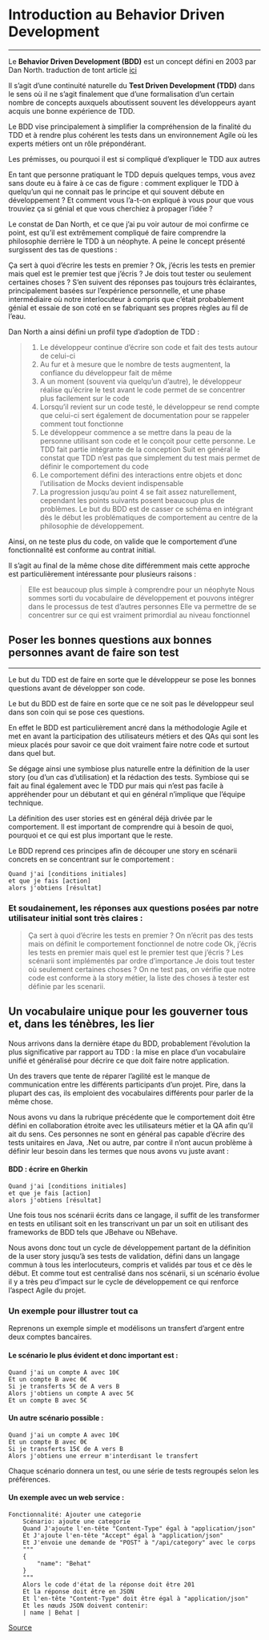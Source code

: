 # Introduction au Behavior Driven Development
___________________________________________

Le **Behavior Driven Development (BDD)** est un concept défini en 2003 par Dan North. traduction de tont article [ici](http://philippe.poumaroux.free.fr/index.php?post/2012/02/06/Introduction-au-Behaviour-Driven-Developement)

Il s’agit d’une continuité naturelle du **Test Driven Development (TDD)** dans le sens où il ne s’agit finalement que d’une formalisation d’un certain nombre de concepts auxquels aboutissent souvent les développeurs ayant acquis une bonne expérience de TDD.

Le BDD vise principalement à simplifier la compréhension de la finalité du TDD et à rendre plus cohérent les tests dans un environnement Agile où les experts métiers ont un rôle prépondérant.

Les prémisses, ou pourquoi il est si compliqué d’expliquer le TDD aux autres

En tant que personne pratiquant le TDD depuis quelques temps, vous avez sans doute eu à faire à ce cas de figure : comment expliquer le TDD à quelqu’un qui ne connait pas le principe et qui souvent débute en développement ? Et comment vous l’a-t-on expliqué à vous pour que vous trouviez ça si génial et que vous cherchiez à propager l’idée ?

Le constat de Dan North, et ce que j’ai pu voir autour de moi confirme ce point, est qu’il est extrêmement compliqué de faire comprendre la philosophie derrière le TDD à un néophyte. A peine le concept présenté surgissent des tas de questions :

Ça sert à quoi d’écrire les tests en premier ?
Ok, j’écris les tests en premier mais quel est le premier test que j’écris ?
Je dois tout tester ou seulement certaines choses ?
S’en suivent des réponses pas toujours très éclairantes, principalement basées sur l’expérience personnelle, et une phase intermédiaire où notre interlocuteur à compris que c’était probablement génial et essaie de son coté en se fabriquant ses propres règles au fil de l’eau.

Dan North a ainsi défini un profil type d’adoption de TDD :

>1. Le développeur continue d’écrire son code et fait des tests autour de celui-ci
>2. Au fur et à mesure que le nombre de tests augmentent, la confiance du développeur fait de même
>3. A un moment (souvent via quelqu’un d’autre), le développeur réalise qu’écrire le test avant le code permet de se concentrer plus facilement sur le code
>4. Lorsqu’il revient sur un code testé, le développeur se rend compte que celui-ci sert également de documentation pour se rappeler comment tout fonctionne
>5. Le développeur commence a se mettre dans la peau de la personne utilisant son code et le conçoit pour cette personne. Le TDD fait partie intégrante de la conception
Suit en général le constat que TDD n’est pas que simplement du test mais permet de définir le comportement du code
>6. Le comportement défini des interactions entre objets et donc l’utilisation de Mocks devient indispensable
>7. La progression jusqu’au point 4 se fait assez naturellement, cependant les points suivants posent beaucoup plus de problèmes. Le but du BDD est de casser ce schéma en intégrant dès le début les problématiques de comportement au centre de la philosophie de développement.

Ainsi, on ne teste plus du code, on valide que le comportement d’une fonctionnalité est conforme au contrat initial.

Il s’agit au final de la même chose dite différemment mais cette approche est particulièrement intéressante pour plusieurs raisons :

> Elle est beaucoup plus simple à comprendre pour un néophyte
> Nous sommes sorti du vocabulaire de développement et pouvons intégrer dans le processus de test d’autres personnes
> Elle va permettre de se concentrer sur ce qui est vraiment primordial au niveau fonctionnel

## Poser les bonnes questions aux bonnes personnes avant de faire son test
_______________________________________________________________________
Le but du TDD est de faire en sorte que le développeur se pose les bonnes questions avant de développer son code.

Le but du BDD est de faire en sorte que ce ne soit pas le développeur seul dans son coin qui se pose ces questions.

En effet le BDD est particulièrement ancré dans la méthodologie Agile et met en  avant la participation des utilisateurs métiers et des QAs qui sont les mieux placés pour savoir ce que doit vraiment faire notre code et surtout dans quel but.

Se dégage ainsi une symbiose plus naturelle entre la définition de la user story (ou d’un cas d’utilisation) et la rédaction des tests. Symbiose qui se fait au final également avec le TDD pur mais qui n’est pas facile à appréhender pour un débutant et qui en général n’implique que l’équipe technique.

La définition des user stories est en général déjà drivée par le comportement. Il est important de comprendre qui à besoin de quoi, pourquoi et ce qui est plus important que le reste.

Le BDD reprend ces principes afin de découper une story en scénarii concrets en se concentrant  sur le comportement :

    Quand j'ai [conditions initiales]
    et que je fais [action]
    alors j'obtiens [résultat]

### Et soudainement, les réponses aux questions posées par notre utilisateur initial sont très claires :

> Ça sert à quoi d’écrire les tests en premier ? On n’écrit pas des tests mais on définit le comportement fonctionnel de notre code
Ok, j’écris les tests en premier mais quel est le premier test que j’écris ? Les scénarii sont implémentés par ordre d’importance
> Je dois tout tester où seulement certaines choses ? On ne test pas, on vérifie que notre code est conforme à la story métier, la liste des choses à tester est définie par les scenarii.

## Un vocabulaire unique pour les gouverner tous et, dans les ténèbres, les lier


Nous arrivons dans la dernière étape du BDD, probablement l’évolution la plus significative par rapport au TDD : la mise en place d’un vocabulaire unifié et généralisé pour décrire ce que doit faire notre application.

Un des travers que tente de réparer l’agilité est le manque de communication entre les différents participants d’un projet. Pire, dans la plupart des cas, ils emploient des vocabulaires différents pour parler de la même chose.

Nous avons vu dans la rubrique précédente que le comportement doit être défini en collaboration étroite avec les utilisateurs métier et la QA afin qu’il ait du sens. Ces personnes ne sont en général pas capable d’écrire des tests unitaires en Java, .Net ou autre, par contre il n’ont aucun problème à définir leur besoin dans les termes que nous avons vu juste avant :
#### BDD : écrire en Gherkin
    Quand j'ai [conditions initiales]
    et que je fais [action]
    alors j'obtiens [résultat]
    
Une fois tous nos scénarii écrits dans ce langage, il suffit de les transformer en tests en utilisant soit en les transcrivant un par un soit en utilisant des frameworks de BDD tels que JBehave ou NBehave.

Nous avons donc tout un cycle de développement partant de la définition de la user story jusqu’à ses tests de validation, défini dans un langage commun à tous les interlocuteurs, compris et validés par tous et ce dès le début. Et comme tout est centralisé dans nos scénarii, si un scénario évolue il y a très peu d’impact sur le cycle de développement ce qui renforce l’aspect Agile du projet.

### Un exemple pour illustrer tout ca

Reprenons un exemple simple et modélisons un transfert d’argent entre deux comptes bancaires.

#### Le scénario le plus évident et donc important est :

    Quand j'ai un compte A avec 10€
    Et un compte B avec 0€
    Si je transferts 5€ de A vers B
    Alors j'obtiens un compte A avec 5€
    Et un compte B avec 5€

#### Un autre scénario possible :

    Quand j'ai un compte A avec 10€
    Et un compte B avec 0€
    Si je transferts 15€ de A vers B
    Alors j'obtiens une erreur m'interdisant le transfert

Chaque scénario donnera un test, ou une série de tests regroupés selon les préférences.

#### Un exemple avec un web service : 

    Fonctionnalité: Ajouter une categorie
        Scénario: ajoute une categorie
        Quand J'ajoute l'en-tête "Content-Type" égal à "application/json"
        Et J'ajoute l'en-tête "Accept" égal à "application/json"
        Et J'envoie une demande de "POST" à "/api/category" avec le corps
        """
        {
            "name": "Behat"
        }
        """
        Alors le code d'état de la réponse doit être 201
        Et la réponse doit être en JSON
        Et l'en-tête "Content-Type" doit être égal à "application/json"
        Et les nœuds JSON doivent contenir:
        | name | Behat |

[Source](https://blog.soat.fr/2011/06/introduction-au-behavior-driven-development/)
